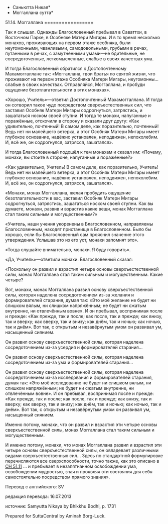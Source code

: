 * Саньютта Никая*
* Моггаллана сутта*

51\.14\. Моггаллана
\=\=\=\=\=\=\=\=\=\=\=\=\=\=\=\=\=

Так я слышал\. Однажды Благословенный пребывал в Саваттхи, в Восточном Парке, в Особняке Матери Мигары\. И в то время несколько монахов, проживающих на первом этаже особняка, были неугомонными, чванливыми, самодовольными, грубыми в речах, путанными в речах, с замутнёнными умами—не бдительные, не сосредоточенные, легкомысленные, слабые в своих качествах ума\.

И тогда Благословенный обратился к Достопочтенному Махамоггаллане так: «Моггаллана, твои братья по святой жизни, что проживают на первом этаже Особняка Матери Мигары, неугомонны… слабые в своих качествах\. Отправляйся, Моггаллана, и пробуди ощущение безотлагательности в этих монахах»\.

«Хорошо, Учитель»—ответил Достопочтенный Махамоггаллана\. И тогда он сотворил такое чудо посредством сверхъестественных сил, что заставил Особняк Матери Мигары содрогнуться, затрястись, и зашататься носком своей ступни\. И тогда те монахи, напуганные и поражённые, отскочили в сторону и сказали друг другу: «Как удивительно, почтенный\! В самом деле, как поразительно, почтенный\! Ведь нет ни малейшего ветерка, а этот Особняк Матери Мигары имеет глубокое основание, надёжно установлен, неподвижен, непоколебим\. И, всё же, он содрогнулся, затрясся, зашатался»\.

И тогда Благословенный подошёл к тем монахам и сказал им: «Почему, монахи, вы стоите в стороне, напуганные и поражённые?»

«Как удивительно, Учитель\! В самом деле, как поразительно, Учитель\! Ведь нет ни малейшего ветерка, а этот Особняк Матери Мигары имеет глубокое основание, надёжно установлен, неподвижен, непоколебим\. И, всё же, он содрогнулся, затрясся, зашатался»\.

«Монахи, монах Моггаллана, желая пробудить ощущение безотлагательности в вас, заставил Особняк Матери Мигары содрогнуться, затрястись, зашататься носком своей ступни\. Как вы думаете, монахи, развив и взрастив какие вещи, монах Моггаллана стал таким сильным и могущественным?»

«Учитель, наши учения укоренены в Благословенном, направляемы Благословенным, находят пристанище в Благословенном\. Было бы хорошо, если бы Благословенный сам прояснил значение этого утверждения\. Услышав это из его уст, монахи запомнят это»\.

«Тогда слушайте внимательно, монахи\. Я буду говорить»\.

«Да, Учитель»—ответили монахи\. Благословенный сказал:

«Поскольку он развил и взрастил четыре основы сверхъестественной силы, монах Моггаллана стал таким сильным и могущественным\. Какие четыре?

Вот, монахи, монах Моггаллана развил основу сверхъестественной силы, которая наделена сосредоточением из\-за желания и формирователей старания, думая так: «Это моё желание не будет ни слишком вялым, ни слишком напряжённым; не будет ни сжатым внутренне, ни отвлечённым вовне»\. И он пребывал, воспринимая после и прежде: «Как прежде, так и после; как после, так и прежде; как внизу, так и вверху; как вверху, так и внизу; как днём, так и ночью; как ночью, так и днём»\. Вот так, с открытым и незавёрнутым умом он развивал ум, насыщенный сиянием\.

Он развил основу сверхъестественной силы, которая наделена сосредоточением из\-за усердия и формирователей старания…

Он развил основу сверхъестественной силы, которая наделена сосредоточением из\-за ума и формирователей старания…

Он развил основу сверхъестественной силы, которая наделена сосредоточением из\-за исследования и формирователей старания, думая так: «Это моё исследование не будет ни слишком вялым, ни слишком напряжённым; не будет ни сжатым внутренне, ни отвлечённым вовне»\. И он пребывал, воспринимая после и прежде: «Как прежде, так и после; как после, так и прежде; как внизу, так и вверху; как вверху, так и внизу; как днём, так и ночью; как ночью, так и днём»\. Вот так, с открытым и незавёрнутым умом он развивал ум, насыщенный сиянием\.

Именно потому, монахи, что он развил и взрастил эти четыре основы сверхъестественной силы, монах Моггаллана стал таким сильным и могущественным\.

И именно потому, монахи, что монах Моггаллана развил и взрастил эти четыре основы сверхъестественной силы, он овладевает различными видами сверхъестественных сил… Здесь по стандартной формулировке перечисляются все сверхспособности, точно также, как это описано в [СН 51\.11](/sn51\.11/ru/sv) … и пребывает в незапятнанном освобождении ума, освобождении мудростью, зная и проявляя эти состояния для себя самостоятельно посредством прямого знания»\.

Перевод с английского: SV

редакция перевода: 16\.07\.2013

источник: Samyutta Nikaya by Bhikkhu Bodhi, p\. 1731

Prepared for SuttaCentral by Aminah Borg\-Luck\.